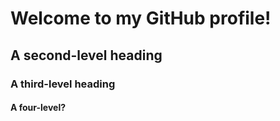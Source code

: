 # Welcome to my GitHub profile!
## A second-level heading
### A third-level heading
#### A four-level?
